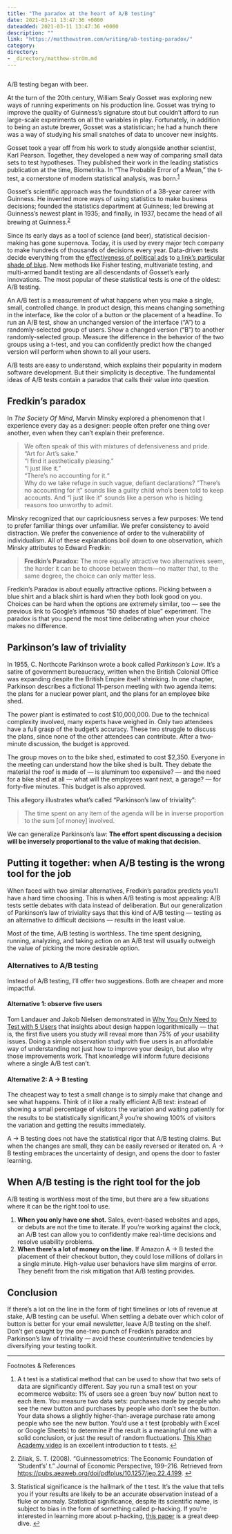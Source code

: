 ```yaml
---
title: "The paradox at the heart of A/B testing"
date: 2021-03-11 13:47:36 +0000
dateadded: 2021-03-11 13:47:36 +0000
description: ""
link: "https://matthewstrom.com/writing/ab-testing-paradox/"
category:
directory:
- _directory/matthew-ström.md
---
```

<figure data-type="image"><img src="https://matthewstrom.com/images/paradox-ab-testing.jpg" alt=""></figure>
<p>A/B testing began with beer.</p>
<p>At the turn of the 20th century, William Sealy Gosset was exploring new ways of running experiments on his production line. Gosset was trying to improve the quality of Guinness’s signature stout but couldn’t afford to run large-scale experiments on all the variables in play. Fortunately, in addition to being an astute brewer, Gosset was a statistician; he had a hunch there was a way of studying his small snatches of data to uncover new insights.</p>
<p>Gosset took a year off from his work to study alongside another scientist, Karl Pearson. Together, they developed a new way of comparing small data sets to test hypotheses. They published their work in the leading statistics publication at the time, Biometrika. In “The Probable Error of a Mean,” the t-test, a cornerstone of modern statistical analysis, was born.<sup class="footnote-ref"><a href="#fn1" id="fnref1">1</a></sup></p>
<p>Gosset’s scientific approach was the foundation of a 38-year career with Guinness. He invented more ways of using statistics to make business decisions; founded the statistics department at Guinness; led brewing at Guinness’s newest plant in 1935; and finally, in 1937, became the head of all brewing at Guinness.<sup class="footnote-ref"><a href="#fn2" id="fnref2">2</a></sup></p>
<p>Since its early days as a tool of science (and beer), statistical decision-making has gone supernova. Today, it is used by every major tech company to make hundreds of thousands of decisions every year. Data-driven tests decide everything from the <a href="https://www.nytimes.com/2014/12/23/upshot/facebook-says-experiments-prove-ads-on-its-site-can-spur-donations.html" target="_blank" rel="noopener">effectiveness of political ads</a> to <a href="https://www.theguardian.com/technology/2014/feb/05/why-google-engineers-designers" target="_blank" rel="noopener">a link’s particular shade of blue</a>. New methods like Fisher testing, multivariate testing, and multi-armed bandit testing are all descendants of Gosset’s early innovations. The most popular of these statistical tests is one of the oldest: A/B testing.</p>
<p>An A/B test is a measurement of what happens when you make a single, small, controlled change. In product design, this means changing something in the interface, like the color of a button or the placement of a headline. To run an A/B test, show an unchanged version of the interface (“A”) to a randomly-selected group of users. Show a changed version (“B”) to another randomly-selected group. Measure the difference in the behavior of the two groups using a t-test, and you can confidently predict how the changed version will perform when shown to all your users.</p>
<p>A/B tests are easy to understand, which explains their popularity in modern software development. But their simplicity is deceptive. The fundamental ideas of A/B tests contain a paradox that calls their value into question.</p>
<h2 id="fredkin%E2%80%99s-paradox">Fredkin’s paradox</h2>
<p>In <em>The Society Of Mind</em>, Marvin Minsky explored a phenomenon that I experience every day as a designer: people often prefer one thing over another, even when they can’t explain their preference.</p>
<blockquote>
<p>We often speak of this with mixtures of defensiveness and pride.<br>“Art for Art’s sake.&quot;<br>“l find it aesthetically pleasing.&quot;<br>“l just like it.”<br>“There’s no accounting for it.“<br>Why do we take refuge in such vague, defiant declarations? ”There’s no accounting for it” sounds like a guilty child who’s been told to keep accounts. And “I just like it&quot; sounds like a person who is hiding reasons too unworthy to admit.</p>
</blockquote>
<p>Minsky recognized that our capriciousness serves a few purposes: We tend to prefer familiar things over unfamiliar. We prefer consistency to avoid distraction. We prefer the convenience of order to the vulnerability of individualism. All of these explanations boil down to one observation, which Minsky attributes to Edward Fredkin:</p>
<blockquote>
<p><strong>Fredkin’s Paradox:</strong> The more equally attractive two alternatives seem, the harder it can be to choose between them—no matter that, to the same degree, the choice can only matter less.</p>
</blockquote>
<p>Fredkin’s Paradox is about equally attractive options. Picking between a blue shirt and a black shirt is hard when they both look good on you. Choices can be hard when the options are extremely similar, too — see the previous link to Google’s infamous “50 shades of blue” experiment. The paradox is that you spend the most time deliberating when your choice makes no difference.</p>
<h2 id="parkinson%E2%80%99s-law-of-triviality">Parkinson’s law of triviality</h2>
<p>In 1955, C. Northcote Parkinson wrote a book called <em>Parkinson’s Law</em>. It’s a satire of government bureaucracy, written when the British Colonial Office was expanding despite the British Empire itself shrinking. In one chapter, Parkinson describes a fictional 11-person meeting with two agenda items: the plans for a nuclear power plant, and the plans for an employee bike shed.</p>
<p>The power plant is estimated to cost $10,000,000. Due to the technical complexity involved, many experts have weighed in. Only two attendees have a full grasp of the budget’s accuracy. These two struggle to discuss the plans, since none of the other attendees can contribute. After a two-minute discussion, the budget is approved.</p>
<p>The group moves on to the bike shed, estimated to cost $2,350. Everyone in the meeting can understand how the bike shed is built. They debate the material the roof is made of — is aluminum too expensive? — and the need for a bike shed at all — what will the employees want next, a garage? — for forty-five minutes. This budget is also approved.</p>
<p>This allegory illustrates what’s called “Parkinson’s law of triviality”:</p>
<blockquote>
<p>The time spent on any item of the agenda will be in inverse proportion to the sum [of money] involved.</p>
</blockquote>
<p>We can generalize Parkinson’s law: <strong>The effort spent discussing a decision will be inversely proportional to the value of making that decision.</strong></p>
<h2 id="putting-it-together%3A-when-a%2Fb-testing-is-the-wrong-tool-for-the-job">Putting it together: when A/B testing is the wrong tool for the job</h2>
<p>When faced with two similar alternatives, Fredkin’s paradox predicts you’ll have a hard time choosing. This is when A/B testing is most appealing: A/B tests settle debates with data instead of deliberation. But our generalization of Parkinson’s law of triviality says that this kind of A/B testing — testing as an alternative to difficult decisions — results in the least value.</p>
<p>Most of the time, A/B testing is worthless. The time spent designing, running, analyzing, and taking action on an A/B test will usually outweigh the value of picking the more desirable option.</p>
<h3 id="alternatives-to-a%2Fb-testing">Alternatives to A/B testing</h3>
<p>Instead of A/B testing, I’ll offer two suggestions. Both are cheaper and more impactful.</p>
<h4 id="alternative-1%3A-observe-five-users">Alternative 1: observe five users</h4>
<p>Tom Landauer and Jakob Nielsen demonstrated in <a href="https://www.nngroup.com/articles/why-you-only-need-to-test-with-5-users/" target="_blank" rel="noopener">Why You Only Need to Test with 5 Users</a> that insights about design happen logarithmically — that is, the first five users you study will reveal more than 75% of your usability issues. Doing a simple observation study with five users is an affordable way of understanding not just how to improve your design, but also why those improvements work. That knowledge will inform future decisions where a single A/B test can’t.</p>
<h4 id="alternative-2%3A-a-%E2%86%92-b-testing">Alternative 2: A → B testing</h4>
<p>The cheapest way to test a small change is to simply make that change and see what happens. Think of it like a really efficient A/B test: instead of showing a small percentage of visitors the variation and waiting patiently for the results to be statistically significant,<sup class="footnote-ref"><a href="#fn3" id="fnref3">3</a></sup> you’re showing 100% of visitors the variation and getting the results immediately.</p>
<p>A → B testing does not have the statistical rigor that A/B testing claims. But when the changes are small, they can be easily reversed or iterated on. A → B testing embraces the uncertainty of design, and opens the door to faster learning.</p>
<h2 id="when-a%2Fb-testing-is-the-right-tool-for-the-job">When A/B testing is the right tool for the job</h2>
<p>A/B testing is worthless most of the time, but there are a few situations where it can be the right tool to use.</p>
<ol>
<li><strong>When you only have one shot.</strong> Sales, event-based websites and apps, or debuts are not the time to iterate. If you’re working against the clock, an A/B test can allow you to confidently make real-time decisions and resolve usability problems.</li>
<li><strong>When there’s a lot of money on the line.</strong> If Amazon A → B tested the placement of their checkout button, they could lose millions of dollars in a single minute. High-value user behaviors have slim margins of error. They benefit from the risk mitigation that A/B testing provides.</li>
</ol>
<h2 id="conclusion">Conclusion</h2>
<p>If there’s a lot on the line in the form of tight timelines or lots of revenue at stake, A/B testing can be useful. When settling a debate over which color of button is better for your email newsletter, leave A/B testing on the shelf. Don’t get caught by the one-two punch of Fredkin’s paradox and Parkinson’s law of triviality — avoid these counterintuitive tendencies by diversifying your testing toolkit.</p>
<hr>
<section class="footnotes l--space-compact">
<div class="t--weight-bold l--pad-btm-s">Footnotes & References</div>
<ol class="footnotes-list">
<li id="fn1" class="footnote-item"><p>A t test is a statistical method that can be used to show that two sets of data are significantly different. Say you run a small test on your ecommerce website: 1% of users see a green ‘buy now’ button next to each item. You measure two data sets: purchases made by people who see the new button and purchases by people who don’t see the button. Your data shows a slightly higher-than-average purchase rate among people who see the new button. You’d use a t test (probably with Excel or Google Sheets) to determine if the result is a meaningful one with a solid conclusion, or just the result of random fluctuations. <a href="https://www.khanacademy.org/math/ap-statistics/estimating-confidence-ap/one-sample-t-interval-mean/v/introduction-to-t-statistics" target="_blank" rel="noopener">This Khan Academy video</a> is an excellent introduction to t tests. <a href="#fnref1" class="footnote-backref">↩︎</a></p>
</li>
<li id="fn2" class="footnote-item"><p>Ziliak, S. T. (2008). “Guinnessometrics: The Economic Foundation of ‘Student’s’ t.” Journal of Economic Perspective, 199–216. Retrieved from <a href="https://pubs.aeaweb.org/doi/pdfplus/10.1257/jep.22.4.199" target="_blank" rel="noopener">https://pubs.aeaweb.org/doi/pdfplus/10.1257/jep.22.4.199</a>. <a href="#fnref2" class="footnote-backref">↩︎</a></p>
</li>
<li id="fn3" class="footnote-item"><p>Statistical significance is the hallmark of the t test. It’s the value that tells you if your results are likely to be an accurate observation instead of a fluke or anomaly. Statistical significance, despite its scientific name, is subject to bias in the form of something called p-hacking. If you’re interested in learning more about p-hacking, <a href="https://journals.plos.org/plosbiology/article?id=10.1371/journal.pbio.1002106" target="_blank" rel="noopener">this paper</a> is a great deep dive. <a href="#fnref3" class="footnote-backref">↩︎</a></p>
</li>
</ol>
</section>
